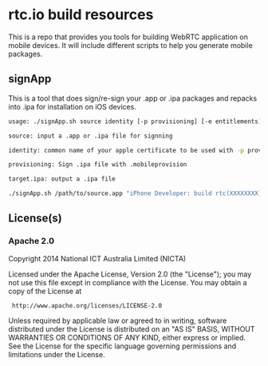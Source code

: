 
# rtc.io build resources

This is a repo that provides you tools for building WebRTC application on mobile devices. It will include different scripts to help you generate mobile packages.

## signApp

This is a tool that does sign/re-sign your .app or .ipa packages and repacks into .ipa for installation on iOS devices.

```bash
usage: ./signApp.sh source identity [-p provisioning] [-e entitlements] target.ipa

source: input a .app or .ipa file for signning

identity: common name of your apple certificate to be used with -p provisioning

provisioning: Sign .ipa file with .mobileprovision

target.ipa: output a .ipa file

./signApp.sh /path/to/source.app "iPhone Developer: build rtc(XXXXXXXX)" -p xxx.mobileprovision output.ipa
```
## License(s)

### Apache 2.0

Copyright 2014 National ICT Australia Limited (NICTA)

   Licensed under the Apache License, Version 2.0 (the "License");
   you may not use this file except in compliance with the License.
   You may obtain a copy of the License at

     http://www.apache.org/licenses/LICENSE-2.0

   Unless required by applicable law or agreed to in writing, software
   distributed under the License is distributed on an "AS IS" BASIS,
   WITHOUT WARRANTIES OR CONDITIONS OF ANY KIND, either express or implied.
   See the License for the specific language governing permissions and
   limitations under the License.
